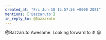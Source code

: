 ```yaml
---
created_at: "Fri Jun 18 15:57:56 +0000 2021"
mentions: ['Bazzaruto']
in_reply_to: @Bazzaruto
---
```


@Bazzaruto Awesome. Looking forward to it! 😀